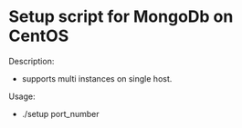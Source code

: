 Setup script for MongoDb on CentOS
====================
Description:
- supports multi instances on single host.  

Usage:
- ./setup port_number
	
